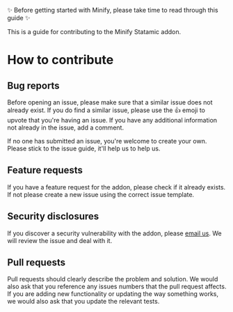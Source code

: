 ✨ Before getting started with Minify, please take time to read through this guide ✨

This is a guide for contributing to the Minify Statamic addon.

# How to contribute

## Bug reports

Before opening an issue, please make sure that a similar issue does not already exist. If you do find a similar issue, please use the 👍 emoji to upvote that you're having an issue. If you have any additional information not already in the issue, add a comment.

If no one has submitted an issue, you're welcome to create your own. Please stick to the issue guide, it'll help us to help us.

## Feature requests

If you have a feature request for the addon, please check if it already exists. If not please create a new issue using the correct issue template.

## Security disclosures

If you discover a security vulnerability with the addon, please [email us](mailto:duncan@doublethree.digital). We will review the issue and deal with it.

## Pull requests

Pull requests should clearly describe the problem and solution. We would also ask that you reference any issues numbers that the pull request affects. If you are adding new functionality or updating the way something works, we would also ask that you update the relevant tests.
